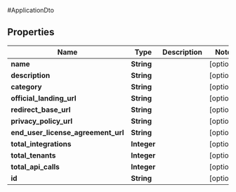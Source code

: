 #ApplicationDto

## Properties
Name | Type | Description | Notes
------------ | ------------- | ------------- | -------------
**name** | **String** |  | [optional] 
**description** | **String** |  | [optional] 
**category** | **String** |  | [optional] 
**official_landing_url** | **String** |  | [optional] 
**redirect_base_url** | **String** |  | [optional] 
**privacy_policy_url** | **String** |  | [optional] 
**end_user_license_agreement_url** | **String** |  | [optional] 
**total_integrations** | **Integer** |  | [optional] 
**total_tenants** | **Integer** |  | [optional] 
**total_api_calls** | **Integer** |  | [optional] 
**id** | **String** |  | [optional] 

